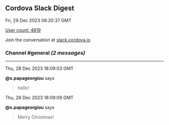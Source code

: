 ## Cordova Slack Digest
Fri, 29 Dec 2023 08:20:37 GMT

[User count: 4819](https://cordova.slack.com/)


Join the conversation at [slack.cordova.io](http://slack.cordova.io/)

### __Channel #general__ _(2 messages)_
---

Thu, 28 Dec 2023 18:09:03 GMT

__@s.papageorgiou__ says 
> hello!
> 

Thu, 28 Dec 2023 18:09:09 GMT

__@s.papageorgiou__ says 
> Merry Christmas!
> 
